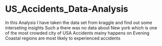 # US_Accidents_Data-Analysis
In this Analysis I have taken the data set from kraggle and find out some interseting insights
Such a there was no data about New york which is one of the most crowded city of USA
Accidents mainy happens on Evening
Coastal regions are most likely to experienced accidents 
